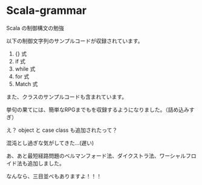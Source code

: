# Scala-grammar
Scala の制御構文の勉強

以下の制御文字列のサンプルコードが収録されています。

1. {} 式
2. if 式
3. while 式
4. for 式
5. Match 式

また、クラスのサンプルコードも含まれています。

挙句の果てには、簡単なRPGまでもを収録するようになりました。（詰め込みすぎ）

え？ object と case class も追加されたって？

混沌とし過ぎな気がしてきた...(遅い)

あ、あと最短経路問題のベルマンフォード法、ダイクストラ法、ワーシャルフロイド法も追加しました。

なんなら、三目並べもありますよ！！！
